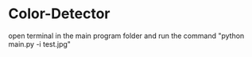 # Color-Detector
open terminal in the main program folder and run the command "python main.py -i test.jpg"
